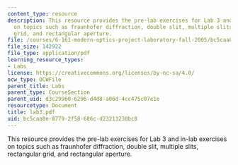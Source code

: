 ```yaml
---
content_type: resource
description: This resource provides the pre-lab exercises for Lab 3 and in-lab exercises
  on topics such as fraunhofer diffraction, double slit, multiple slits, rectangular
  grid, and rectangular aperture.
file: /courses/6-161-modern-optics-project-laboratory-fall-2005/bc5caa8e87792f58686cd23213238bc8_lab3.pdf
file_size: 142922
file_type: application/pdf
learning_resource_types:
- Labs
license: https://creativecommons.org/licenses/by-nc-sa/4.0/
ocw_type: OCWFile
parent_title: Labs
parent_type: CourseSection
parent_uid: d3c29960-6296-d4d8-a06d-4cc475c07e1e
resourcetype: Document
title: lab3.pdf
uid: bc5caa8e-8779-2f58-686c-d23213238bc8
---
```

This resource provides the pre-lab exercises for Lab 3 and in-lab exercises on topics such as fraunhofer diffraction, double slit, multiple slits, rectangular grid, and rectangular aperture.